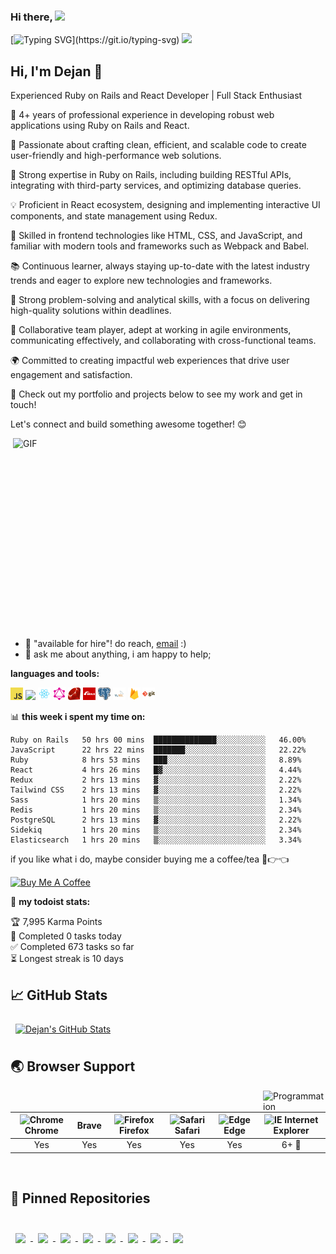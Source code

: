 ### Hi there, <img src="https://media.giphy.com/media/hvRJCLFzcasrR4ia7z/giphy.gif" width="25px">
[![Typing SVG](https://readme-typing-svg.herokuapp.com?color=%23dc143c&lines=Add+one+star+quikly.Thank+You!)](https://git.io/typing-svg)
![](https://visitor-badge.glitch.me/badge?page_id=DeVuDeveloper.DeVuDeveloper)
## Hi, I'm Dejan 👋 

Experienced Ruby on Rails and React Developer | Full Stack Enthusiast

🚀 4+ years of professional experience in developing robust web applications using Ruby on Rails and React.

🌟 Passionate about crafting clean, efficient, and scalable code to create user-friendly and high-performance web solutions.

💼 Strong expertise in Ruby on Rails, including building RESTful APIs, integrating with third-party services, and optimizing database queries.

💡 Proficient in React ecosystem, designing and implementing interactive UI components, and state management using Redux.

🔧 Skilled in frontend technologies like HTML, CSS, and JavaScript, and familiar with modern tools and frameworks such as Webpack and Babel.

📚 Continuous learner, always staying up-to-date with the latest industry trends and eager to explore new technologies and frameworks.

💪 Strong problem-solving and analytical skills, with a focus on delivering high-quality solutions within deadlines.

🤝 Collaborative team player, adept at working in agile environments, communicating effectively, and collaborating with cross-functional teams.

🌍 Committed to creating impactful web experiences that drive user engagement and satisfaction.

🔗 Check out my portfolio and projects below to see my work and get in touch!

Let's connect and build something awesome together! 😊





  <img align="right" alt="GIF" src="https://github.com/abhisheknaiidu/abhisheknaiidu/blob/master/code.gif?raw=true" width="500" height="320" />
  
- 💼 "available for hire"! do reach, [email](mailto:dejanvu.developer@@gmail.com) :)
- 💬 ask me about anything, i am happy to help;

**languages and tools:**  

<code><img height="20" src="https://raw.githubusercontent.com/github/explore/80688e429a7d4ef2fca1e82350fe8e3517d3494d/topics/javascript/javascript.png"></code>
<code><img height="20" src="https://raw.githubusercontent.com/github/explore/80688e429a7d4ef2fca1e82350fe8e3517d3494d/topics/vue/redux.png"></code>
<code><img height="20" src="https://raw.githubusercontent.com/github/explore/80688e429a7d4ef2fca1e82350fe8e3517d3494d/topics/react/react.png"></code>
<code><img height="20" src="https://raw.githubusercontent.com/github/explore/5c058a388828bb5fde0bcafd4bc867b5bb3f26f3/topics/graphql/graphql.png"></code>
<code><img height="20" src="https://raw.githubusercontent.com/github/explore/80688e429a7d4ef2fca1e82350fe8e3517d3494d/topics/ruby/ruby.png"></code>
<code><img height="20" src="https://raw.githubusercontent.com/github/explore/80688e429a7d4ef2fca1e82350fe8e3517d3494d/topics/rails/rails.png"></code>
<code><img height="20" src="https://raw.githubusercontent.com/github/explore/80688e429a7d4ef2fca1e82350fe8e3517d3494d/topics/postgresql/postgresql.png"></code>
<code><img height="20" src="https://raw.githubusercontent.com/github/explore/80688e429a7d4ef2fca1e82350fe8e3517d3494d/topics/mysql/mysql.png"></code>
<code><img height="20" src="https://raw.githubusercontent.com/github/explore/80688e429a7d4ef2fca1e82350fe8e3517d3494d/topics/firebase/firebase.png"></code>
<code><img height="20" src="https://raw.githubusercontent.com/github/explore/80688e429a7d4ef2fca1e82350fe8e3517d3494d/topics/git/git.png"></code>

📊 **this week i spent my time on:**
<!--START_SECTION:waka-->
```text
Ruby on Rails   50 hrs 00 mins  ██████████████░░░░░░░░░░░   46.00%
JavaScript      22 hrs 22 mins  ███████░░░░░░░░░░░░░░░░░░   22.22%
Ruby            8 hrs 53 mins   ███░░░░░░░░░░░░░░░░░░░░░░   8.89%
React           4 hrs 26 mins   █▓░░░░░░░░░░░░░░░░░░░░░░░   4.44%
Redux           2 hrs 13 mins   ▓░░░░░░░░░░░░░░░░░░░░░░░░   2.22%
Tailwind CSS    2 hrs 13 mins   ▓░░░░░░░░░░░░░░░░░░░░░░░░   2.22%
Sass            1 hrs 20 mins   ▒░░░░░░░░░░░░░░░░░░░░░░░░   1.34%
Redis           1 hrs 20 mins   ▒░░░░░░░░░░░░░░░░░░░░░░░░   2.34%
PostgreSQL      2 hrs 13 mins   ▓░░░░░░░░░░░░░░░░░░░░░░░░   2.22%
Sidekiq         1 hrs 20 mins   ▒░░░░░░░░░░░░░░░░░░░░░░░░   2.34%
Elasticsearch   1 hrs 20 mins   ▒░░░░░░░░░░░░░░░░░░░░░░░░   3.34%
```
<!--END_SECTION:waka-->



if you like what i do, maybe consider buying me a coffee/tea 🥺👉👈

<a href="https://www.buymeacoffee.com/drvu47K" target="_blank"><img src="https://cdn.buymeacoffee.com/buttons/v2/default-red.png" alt="Buy Me A Coffee" width="150" ></a>

🚧 **my todoist stats:**
<!-- TODO-IST:START -->
🏆  7,995 Karma Points           
🌸  Completed 0 tasks today           
✅  Completed 673 tasks so far           
⏳  Longest streak is 10 days
<!-- TODO-IST:END -->

## &#x1f4c8; GitHub Stats

<a href="https://github.com/DeVuDeveloper">
  <img align="center" style="margin:0.5rem" src="https://github-readme-stats.vercel.app/api?username=DeVuDeveloper&show_icons=true&line_height=27&count_private=true&title_color=ffffff&text_color=c9cacc&icon_color=4AB097&bg_color=1A2B34" alt="Dejan's GitHub Stats" />
</a>

## 🌏 Browser Support

<img align="right" src="https://i.giphy.com/media/26ufdipQqU2lhNA4g/giphy.webp" alt="Programmation" width="100" />

| <img src="https://user-images.githubusercontent.com/1215767/34348387-a2e64588-ea4d-11e7-8267-a43365103afe.png" alt="Chrome" width="16px" height="16px" /> Chrome | Brave | <img src="https://user-images.githubusercontent.com/1215767/34348383-9e7ed492-ea4d-11e7-910c-03b39d52f496.png" alt="Firefox" width="16px" height="16px" /> Firefox | <img src="https://user-images.githubusercontent.com/1215767/34348394-a981f892-ea4d-11e7-9156-d128d58386b9.png" alt="Safari" width="16px" height="16px" /> Safari | <img src="https://user-images.githubusercontent.com/1215767/34348380-93e77ae8-ea4d-11e7-8696-9a989ddbbbf5.png" alt="Edge" width="16px" height="16px" /> Edge | <img src="https://user-images.githubusercontent.com/1215767/34348590-250b3ca2-ea4f-11e7-9efb-da953359321f.png" alt="IE" width="16px" height="16px" /> Internet Explorer |
| :---------: | :---------: | :---------: | :---------: | :---------: | :---------: |
| Yes | Yes | Yes | Yes | Yes | 6+ 🤣 |

<br />
  
  ## 📌 Pinned Repositories

<br>


<a href="https://github.com/DeVuDeveloper/bank-app-rails">
  <img align="center" style="margin:0.5rem" src="https://github-readme-stats.vercel.app/api/pin/?username=DeVuDeveloper&repo=bank-app-rails&title_color=ffffff&text_color=c9cacc&icon_color=4AB197&bg_color=1A2B34" />
</a>

<a href="https://github.com/DeVuDeveloper/restaurants-app-rails">
  <img align="center" style="margin:0.5rem" src="https://github-readme-stats.vercel.app/api/pin/?username=DeVuDeveloper&repo=restaurants-app-rails&title_color=ffffff&text_color=c9cacc&icon_color=4AB197&bg_color=1A2B34" />
</a>


<a href="https://github.com/DeVuDeveloper/react-alexa">
  <img align="center" style="margin:0.5rem" src="https://github-readme-stats.vercel.app/api/pin/?username=DeVuDeveloper&repo=react-alexa&title_color=ffffff&text_color=c9cacc&icon_color=4AB197&bg_color=1A2B34" />
</a>

<a href="https://github.com/DeVuDeveloper/login-fb-phone">
  <img align="center" style="margin:0.5rem" src="https://github-readme-stats.vercel.app/api/pin/?username=DeVuDeveloper&repo=login-fb-phone&title_color=ffffff&text_color=c9cacc&icon_color=4AB197&bg_color=1A2B34" />
</a>

<a href="https://github.com/DeVuDeveloper/top-fashion">
  <img align="center" style="margin:0.5rem" src="https://github-readme-stats.vercel.app/api/pin/?username=DeVuDeveloper&repo=top-fashion&title_color=ffffff&text_color=c9cacc&icon_color=4AB197&bg_color=1A2B34" />
</a>

<a href="https://github.com/DeVuDeveloper/react-native-app">
  <img align="center" style="margin:0.5rem" src="https://github-readme-stats.vercel.app/api/pin/?username=DeVuDeveloper&repo=react-native-app&title_color=ffffff&text_color=c9cacc&icon_color=4AB197&bg_color=1A2B34" />
</a>

<a href="https://github.com/DeVuDeveloper/front-end-rent-a-car">
  <img align="center" style="margin:0.5rem" src="https://github-readme-stats.vercel.app/api/pin/?username=DeVuDeveloper&repo=front-end-rent-a-car&title_color=ffffff&text_color=c9cacc&icon_color=4AB197&bg_color=1A2B34" />
</a>
<a href="https://github.com/DeVuDeveloper/hospital">
  <img align="center" style="margin:0.5rem" src="https://github-readme-stats.vercel.app/api/pin/?username=DeVuDeveloper&repo=hospital&title_color=ffffff&text_color=c9cacc&icon_color=4AB197&bg_color=1A2B34" />
</a>
